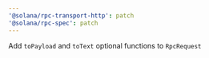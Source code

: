 ```yaml
---
'@solana/rpc-transport-http': patch
'@solana/rpc-spec': patch
---
```


Add `toPayload` and `toText` optional functions to `RpcRequest`
